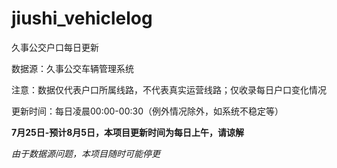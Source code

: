# jiushi_vehiclelog

久事公交户口每日更新

数据源：久事公交车辆管理系统

注意：数据仅代表户口所属线路，不代表真实运营线路；仅收录每日户口变化情况

更新时间：每日凌晨00:00-00:30（例外情况除外，如系统不稳定等）

**7月25日-预计8月5日，本项目更新时间为每日上午，请谅解**

*由于数据源问题，本项目随时可能停更*
